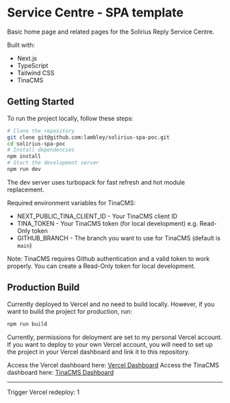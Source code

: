 # Service Centre - SPA template

Basic home page and related pages for the Solirius Reply Service Centre.

Built with:
- Next.js
- TypeScript
- Tailwind CSS
- TinaCMS

## Getting Started

To run the project locally, follow these steps:
```bash
# Clone the repository
git clone git@github.com:lambley/solirius-spa-poc.git
cd solirius-spa-poc
# Install dependencies
npm install
# Start the development server
npm run dev
```

The dev server uses turbopack for fast refresh and hot module replacement.

Required environment variables for TinaCMS:
- NEXT_PUBLIC_TINA_CLIENT_ID - Your TinaCMS client ID
- TINA_TOKEN - Your TinaCMS token (for local development) e.g. Read-Only token
- GITHUB_BRANCH - The branch you want to use for TinaCMS (default is `main`)

Note: TinaCMS requires Github authentication and a valid token to work properly. You can create a Read-Only token for local development.

## Production Build

Currently deployed to Vercel and no need to build locally. However, if you want to build the project for production, run:
```bash
npm run build
```

Currently, permissions for deloyment are set to my personal Vercel account. If you want to deploy to your own Vercel account, you will need to set up the project in your Vercel dashboard and link it to this repository.

Access the Vercel dashboard here: [Vercel Dashboard](https://vercel.com/dashboard/lambley/solirius-spa-poc)
Access the TinaCMS dashboard here: [TinaCMS Dashboard](https://solirius-spa-poc.vercel.app/admin)

---
Trigger Vercel redeploy: 1
